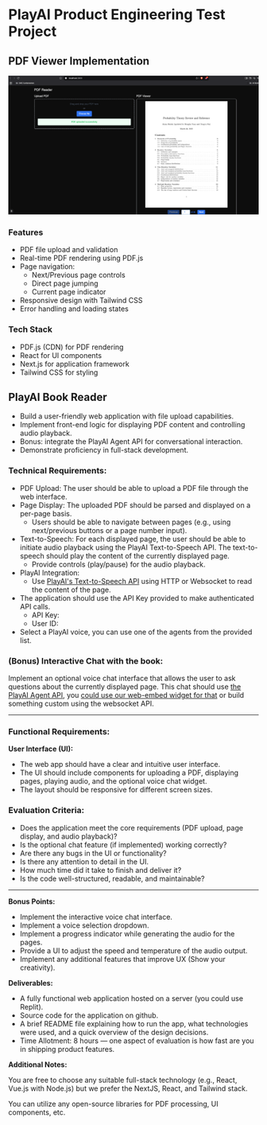 # PlayAI Product Engineering Test Project


## PDF Viewer Implementation

![PDF Viewer Demo](demo.png)

### Features
- PDF file upload and validation
- Real-time PDF rendering using PDF.js
- Page navigation:
  - Next/Previous page controls
  - Direct page jumping
  - Current page indicator
- Responsive design with Tailwind CSS
- Error handling and loading states

### Tech Stack
- PDF.js (CDN) for PDF rendering
- React for UI components
- Next.js for application framework
- Tailwind CSS for styling

## PlayAI Book Reader

- Build a user-friendly web application with file upload capabilities.
- Implement front-end logic for displaying PDF content and controlling audio playback.
- Bonus: integrate the PlayAI Agent API for conversational interaction.
- Demonstrate proficiency in full-stack development.

### Technical Requirements:

- PDF Upload: The user should be able to upload a PDF file through the web interface.
- Page Display: The uploaded PDF should be parsed and displayed on a per-page basis.
    - Users should be able to navigate between pages (e.g., using next/previous buttons or a page number input).
- Text-to-Speech: For each displayed page, the user should be able to initiate audio playback using the PlayAI Text-to-Speech API. The text-to-speech should play the content of the currently displayed page.
    - Provide controls (play/pause) for the audio playback.
- PlayAI Integration:
    - Use [PlayAI's Text-to-Speech API](https://docs.play.ai/tts-api-reference/endpoints/v1/tts/stream/post-playdialog) using HTTP or Websocket to read the content of the page.
- The application should use the API Key provided to make authenticated API calls.
    - API Key:
    - User ID:
- Select a PlayAI voice, you can use one of the agents from the provided list.

### (Bonus) Interactive Chat with the book:

Implement an optional voice chat interface that allows the user to ask questions about the currently displayed page. This chat should use [the PlayAI Agent API](https://docs.play.ai/api-reference/introduction), you [could use our web-embed widget for that](https://docs.play.ai/api-reference/web-embed) or build something custom using the websocket API.

---

### Functional Requirements:

**User Interface (UI):**

- The web app should have a clear and intuitive user interface.
- The UI should include components for uploading a PDF, displaying pages, playing audio, and the optional voice chat widget.
- The layout should be responsive for different screen sizes.

### **Evaluation Criteria:**

- Does the application meet the core requirements (PDF upload, page display, and audio playback)?
- Is the optional chat feature (if implemented) working correctly?
- Are there any bugs in the UI or functionality?
- Is there any attention to detail in the UI.
- How much time did it take to finish and deliver it?
- Is the code well-structured, readable, and maintainable?

---

**Bonus Points:**

- Implement the interactive voice chat interface.
- Implement a voice selection dropdown.
- Implement a progress indicator while generating the audio for the pages.
- Provide a UI to adjust the speed and temperature of the audio output.
- Implement any additional features that improve UX (Show your creativity).


**Deliverables:**

- A fully functional web application hosted on a server (you could use Replit).
- Source code for the application on github.
- A brief README file explaining how to run the app, what technologies were used, and a quick overview of the design decisions.
- Time Allotment: 8 hours — one aspect of evaluation is how fast are you in shipping product features.

**Additional Notes:**

You are free to choose any suitable full-stack technology (e.g., React, Vue.js with Node.js) but we prefer the NextJS, React, and Tailwind stack.

You can utilize any open-source libraries for PDF processing, UI components, etc.